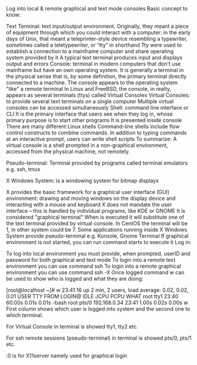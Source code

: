 Log into local & remote graphical and text mode consoles
Basic concept to know:

Text Terminal: text input/output environment.
Originally, they meant a piece of equipment through which you could interact with a computer: in the early days of Unix, that meant a teleprinter-style device resembling a typewriter, sometimes called a teletypewriter, or “tty” in shorthand
Tty were used to establish a connection to a mainframe computer and share operating system provided by it
A typical text terminal produces input and displays output and errors
Console: terminal in modern computers that don't use mainframe but have an own operating system. It is generally a terminal in the physical sense that is, by some definition, the primary terminal directly connected to a machine.
The console appears to the operating system "like" a remote terminal
In Linux and FreeBSD, the console, in realty, appears as several terminals (ttys) called Virtual Consoles
Virtual Consoles: to provide several text terminals on a single computer
Multiple virtual consoles can be accessed simultaneously
Shell: command line interface or CLI
It is the primary interface that users see when they log in, whose primary purpose is to start other programs
It is presented inside console
There are many different Linux shells
Command-line shells include flow control constructs to combine commands. In addition to typing commands at an interactive prompt, users can write shell scripts
To summarize: A virtual console is a shell prompted in a non-graphical environment, accessed from the physical machine, not remotely.

Pseudo-terminal: Terminal provided by programs called terminal emulators e.g. ssh, tmux

X Windows System: is a windowing system for bitmap displays

X provides the basic framework for a graphical user interface (GUI) environment: drawing and moving windows on the display device and interacting with a mouse and keyboard
X does not mandate the user interface – this is handled by individual programs, like KDE or GNOME
It is considered "graphical terminal"
When is executed it will substitute one of the text terminal provided by virtual console. In CentOS the terminal will be 1, in other system could be 7.
Some applications running inside X Windows System provide pseudo-terminal e.g. Konsole, Gnome Terminal
If graphical environment is not started, you can run command startx to execute it
Log in:

To log into local environment you must provide, when prompted, userID and password for both graphical and text mode
To login into a remote text environment you can use command ssh
To login into a remote graphical environment you can use command ssh -X
Once logged command w can be used to show who is logged and what they are doing:

[root@localhost ~]# w
23:41:16 up 2 min,  2 users,  load average: 0.02, 0.02, 0.01
USER     TTY      FROM             LOGIN@   IDLE   JCPU   PCPU WHAT
root     tty1                      23:40   60.00s  0.01s  0.01s -bash
root     pts/0    192.168.0.34     23:41    1.00s  0.02s  0.00s w
First column shows which user is logged into system and the second one to which terminal.

For Virtual Console in terminal is showed tty1, tty2 etc.

For ssh remote sessions (pseudo-terminal) in terminal is showed pts/0, pts/1 etc.

:0 is for X11server namely used for graphical login
